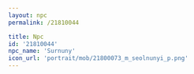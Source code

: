 ```yaml
---
layout: npc
permalink: /21810044

title: Npc
id: '21810044'
npc_name: 'Surnuny'
icon_url: 'portrait/mob/21800073_m_seolnunyi_p.png'
---
```

